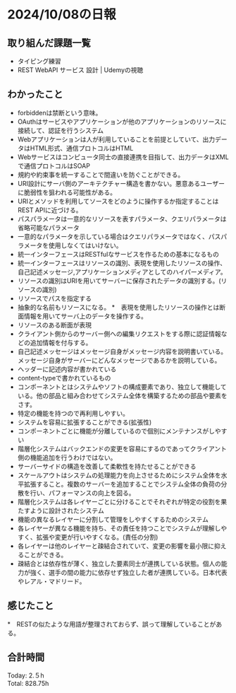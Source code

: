 # 2024/10/08の日報
## 取り組んだ課題一覧
* タイピング練習
* REST WebAPI サービス 設計 | Udemyの視聴
## わかったこと
* forbiddenは禁断という意味。
* OAuthはサービスやアプリケーションが他のアプリケーションのリソースに接続して、認証を行うシステム
* Webアプリケーションは人が利用していることを前提としていて、出力データはHTML形式、通信プロトコルはHTML
* Webサービスはコンピュータ同士の直接連携を目指して、出力データはXMLで通信プロトコルはSOAP
* 規約や約束事を統一することで間違いを防ぐことができる。
* URI設計にサーバ側のアーキテクチャー構造を書かない。悪意あるユーザーに脆弱性を狙われる可能性がある。
* URIとメソッドを利用してソースをどのように操作するか指定することはREST APIに近づける。
* パスパラメータは一意的なリソースを表すパラメータ、クエリパラメータは省略可能なパラメータ
* 一意的なパラメータを示している場合はクエリパラメータではなく、パスパラメータを使用しなくてはいけない。
* 統一インターフェースはRESTfulなサービスを作るための基本になるもの
* 統一インターフェースはリソースの識別、表現を使用したリソースの操作、自己記述メッセージ,アプリケーションメディアとしてのハイパーメディア。
*  リソースの識別はURIを用いてサーバーに保存されたデータの識別する。(リソースの識別)
  *  リソースでパスを指定する
  *  抽象的な名前もリソースになる。
*　表現を使用したリソースの操作とは断面情報を用いてサーバ上のデータを操作する。
  *  リソースのある断面が表現
  *  クライアント側からのサーバー側への編集リクエストをする際に認証情報などの追加情報を付与する。
*    自己記述メッセージはメッセージ自身がメッセージ内容を説明書いている。メッセージ自身がサーバーにどんなメッセージであるかを説明している。
  *  ヘッダーに記述内容が書かれている    
  *  content-typeで書かれているもの
*  コンポーネントとはシステムやソフトの構成要素であり、独立して機能している。他の部品と組み合わせてシステム全体を構築するための部品や要素をさす。
  *  特定の機能を持つので再利用しやすい。
  *  システムを容易に拡張することができる(拡張性)
  *  コンポーネントごとに機能が分離しているので個別にメンテナンスがしやすい
  *  階層化システムはバックエンドの変更を容易にするのであってクライアント側の機能追加を行うわけではない。
  *  サーバーサイドの構造を改善して柔軟性を持たせることができる
*  スケールアウトはシステムの処理能力を向上させるためにシステム全体を水平拡張すること。複数のサーバーを追加することでシステム全体の負荷の分散を行い、パフォーマンスの向上を図る。
*  階層化システムは各レイヤーごとに分けることでそれぞれが特定の役割を果たすように設計されたシステム
  *   機能の異なるレイヤーに分割して管理をしやすくするためのシステム
  *  各レイヤーが異なる機能を持ち、その責任を持つことでシステムが理解しやすく、拡張や変更が行いやすくなる。(責任の分割)
  *  各レイヤーは他のレイヤーと疎結合されていて、変更の影響を最小限に抑えることができる。
  *  疎結合とは依存性が薄く、独立した要素同士が連携している状態。個人の能力が強く、選手の間の能力に依存せず独立した者が連携している。日本代表やレアル・マドリード。 
         
## 感じたこと
*　RESTの似たような用語が整理されておらず、誤って理解していることがある。
## 合計時間  
Today: 2.５h<br>
Total: 828.75h
